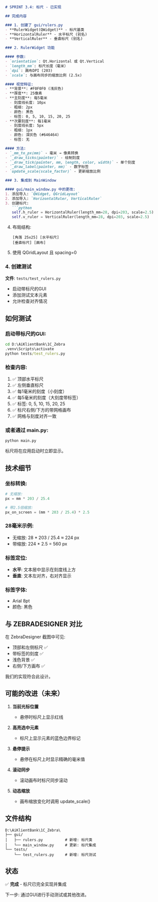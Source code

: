 ```markdown
# SPRINT 3.4: 标尺 - 已实现

## 完成内容

### 1. 创建了 gui/rulers.py
- **RulerWidget(QWidget)** - 标尺基类
- **HorizontalRuler** - 水平标尺 (别名)
- **VerticalRuler** - 垂直标尺 (别名)

### 2. RulerWidget 功能

#### 参数:
- `orientation`: Qt.Horizontal 或 Qt.Vertical
- `length_mm`: 标尺长度（毫米）
- `dpi`: 画布DPI (203)
- `scale`: 与画布同步的缩放比例 (2.5x)

#### 视觉特征:
- **背景**: #F0F0F0 (浅灰色)
- **厚度**: 25像素
- **主刻度**: 每5毫米
  - 刻度线长度: 10px
  - 粗细: 2px
  - 颜色: 黑色
  - 标签: 0, 5, 10, 15, 20, 25
- **次要刻度**: 每1毫米
  - 刻度线长度: 5px
  - 粗细: 1px
  - 颜色: 深灰色 (#646464)
  - 标签: 无

#### 方法:
- `_mm_to_px(mm)` - 毫米 → 像素转换
- `_draw_ticks(painter)` - 绘制刻度
- `_draw_tick(painter, mm, length, color, width)` - 单个刻度
- `_draw_label(painter, mm)` - 数字标签
- `update_scale(scale_factor)` - 更新缩放比例

### 3. 集成到 MainWindow

#### gui/main_window.py 中的更改:
1. 添加导入: `QWidget, QGridLayout`
2. 添加导入: `HorizontalRuler, VerticalRuler`
3. 创建标尺:
   ```python
   self.h_ruler = HorizontalRuler(length_mm=28, dpi=203, scale=2.5)
   self.v_ruler = VerticalRuler(length_mm=28, dpi=203, scale=2.5)
   ```
4. 布局结构:
   ```
   [角落 25x25] [水平标尺]
   [垂直标尺] [画布]
   ```
5. 使用 QGridLayout 且 spacing=0

### 4. 创建测试

**文件**: `tests/test_rulers.py`
- 启动带标尺的GUI
- 添加测试文本元素
- 允许检查对齐情况

## 如何测试

### 启动带标尺的GUI:
```cmd
cd D:\AiKlientBank\1C_Zebra
.venv\Scripts\activate
python tests/test_rulers.py
```

### 检查内容:
1. ✅ 顶部水平标尺
2. ✅ 左侧垂直标尺
3. ✅ 每1毫米的刻度（小刻度）
4. ✅ 每5毫米的刻度（大刻度带标签）
5. ✅ 标签: 0, 5, 10, 15, 20, 25
6. ✅ 标尺右侧/下方的带网格画布
7. ✅ 网格与刻度对齐一致

### 或者通过 main.py:
```cmd
python main.py
```
标尺将在应用启动时立即显示。

## 技术细节

### 坐标转换:
```python
# 无缩放:
px = mm * 203 / 25.4

# 带2.5倍缩放:
px_on_screen = (mm * 203 / 25.4) * 2.5
```

### 28毫米示例:
- 无缩放: 28 * 203 / 25.4 ≈ 224 px
- 带缩放: 224 * 2.5 = 560 px

### 标签定位:
- **水平**: 文本居中显示在刻度线上方
- **垂直**: 文本左对齐，右对齐显示

### 标签字体:
- Arial 8pt
- 颜色: 黑色

## 与 ZEBRADESIGNER 对比

在 ZebraDesigner 截图中可见:
- 顶部和左侧标尺 ✅
- 带标签的刻度 ✅
- 浅色背景 ✅
- 右侧/下方画布 ✅

我们的实现符合此设计。

## 可能的改进（未来）

1. **当前光标位置**
   - 悬停时标尺上显示红线
   
2. **高亮选中元素**
   - 标尺上显示元素的蓝色边界标记
   
3. **悬停提示**
   - 悬停在标尺上时显示精确的毫米值
   
4. **滚动同步**
   - 滚动画布时标尺同步滚动
   
5. **动态缩放**
   - 画布缩放变化时调用 update_scale()

## 文件结构

```
D:\AiKlientBank\1C_Zebra\
├── gui/
│   ├── rulers.py          # 新增: 标尺类
│   └── main_window.py     # 更新: 标尺集成
└── tests/
    └── test_rulers.py     # 新增: 标尺测试
```

## 状态

✅ **完成** - 标尺已完全实现并集成

下一步: 通过GUI进行手动测试或其他改进。
```